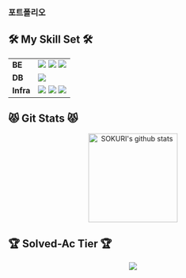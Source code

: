 

<div> 
  <h3>포트폴리오</h3>

## 🛠 My Skill Set 🛠
<table>
  <tr>
    <td>
      <b>BE</b>
    </td>
    <td>
      <img src="https://img.shields.io/badge/Java-007396?style=for-the-badge&logo=java&logoColor=white">
      <img src="https://img.shields.io/badge/SpringBoot-6DB33F?style=for-the-badge&logo=springboot&logoColor=white">
      <img src="https://img.shields.io/badge/SpringSecurity-6DB33F?style=for-the-badge&logo=springsecurity&logoColor=white">
    </td>
  </tr>
  <tr>
    <td>
      <b>DB</b>
    </td>
    <td>
      <img src="https://img.shields.io/badge/MariaDB-003545?style=for-the-badge&logo=mariadb&logoColor=white">
    </td>  
  </tr>
  <tr>
    <td>
      <b>Infra</b>
    </td>
    <td>
      <img src="https://img.shields.io/badge/Jenkins-D24939?style=for-the-badge&logo=jenkins&logoColor=white">
      <img src="https://img.shields.io/badge/Docker-2496ED?style=for-the-badge&logo=docker&logoColor=white">
      <img src="https://img.shields.io/badge/AmazonAWS-232F3E?style=for-the-badge&logo=amazonaws&logoColor=white">
    </td>  
  </tr>
</table>
  
  
## 😾 Git Stats 😾
<div class="git-stats" align="center">
  <a href="https://github.com/Eungyeol41"><img align="center" style="height:180px" src="https://github-readme-stats.vercel.app/api?username=se6816&show_icons=true&theme=onedark&hide_border=true&bg_color=30,7F7FD5,86A8E7,91eae4&title_color=fff&text_color=fff" alt="SOKURI's github stats" /></a>
</div>

## 🏆 Solved-Ac Tier 🏆
  <div class="solved-ac" align="center">
    <a href="http://solved.ac/redped"><img src="http://mazassumnida.wtf/api/generate_badge?boj=redped" /></>
  </div>
</div>
